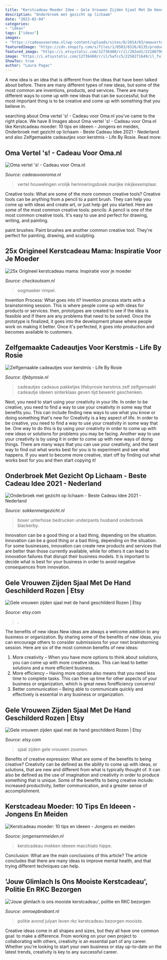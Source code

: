 ```yaml
---
title: "Kerstcadeau Moeder Idee ~ Gele Vrouwen Zijden Sjaal Met De Hand Geschilderd Rozen"
description: "Onderbroek met gezicht op lichaam"
date: "2023-02-04"
categories:
- "ideas"
tags: ["ideas"]
images:
- "https://cadeauvooroma.nl/wp-content/uploads/sites/8/2014/03/omaverteleens-1.jpg"
featuredImage: "https://cdn.shopify.com/s/files/1/0503/6526/8135/products/blackwit_1200x1200.png?v=1629456037"
featured_image: "https://i.etsystatic.com/12736480/r/il/202ed2/2210679822/il_794xN.2210679822_1yyn.jpg"
image: "https://i.etsystatic.com/12736480/r/il/5afcc5/2258271649/il_fullxfull.2258271649_pe36.jpg"
ShowToc: true
author: "Laura Pagac"
---
```



A new idea is an idea that is different from the ideas that have been talked about before. There are many different types of new ideas, but some of the most common are inventions, products, and services. There are many different ways to come up with new ideas that can be successful, but the most important thing is to be creative and come up with something that you believe in.

	

		
searching about Oma vertel &#039;s! - Cadeau voor Oma.nl you've came to the right place. We have 8 Images about Oma vertel &#039;s! - Cadeau voor Oma.nl like Kerstcadeau moeder: 10 tips en ideeen - Jongens en meiden, Onderbroek met gezicht op lichaam - Beste Cadeau Idee 2021 - Nederland and also Zelfgemaakte cadeautjes voor kerstmis - Life By Rosie. Read more:
		
    
## Oma Vertel &#039;s! - Cadeau Voor Oma.nl

<img loading=lazy src="https://cadeauvooroma.nl/wp-content/uploads/sites/8/2014/03/omaverteleens-1.jpg" onerror="this.onerror=null;this.src='https://tse3.mm.bing.net/th?id=OIP.-7Dcx6Q0UJmwbHEPxaXE6AHaIM&amp;pid=15.1';" alt="Oma vertel &#039;s! - Cadeau voor Oma.nl">

_Source: cadeauvooroma.nl_

>vertel houwelingen vrolijk herinneringsboek marijke inkijkexemplaar. 

	

Creative tools: What are some of the more common creative tools?
Creative tools can be anything from a pencil to a paint brush. They can help you come up with ideas and create art, or just help get you started. Here are some of the most common creative tools:
pencils: A pencil is one of the most common creative tools. It's easy to use and perfect for drawing, writing, and painting.

paint brushes: Paint brushes are another common creative tool. They're perfect for painting, drawing, and sculpting.

    
## 25x Origineel Kerstcadeau Mama: Inspiratie Voor Je Moeder

<img loading=lazy src="https://www.checkoutsam.be/wp-content/uploads/2020/11/Anti-rimpel-oogmasker.jpg" onerror="this.onerror=null;this.src='https://tse3.mm.bing.net/th?id=OIP.SSV9udvHSC00o6pUjQ9GGwHaFm&amp;pid=15.1';" alt="25x Origineel kerstcadeau mama: Inspiratie voor je moeder">

_Source: checkoutsam.nl_

>oogmasker rimpel. 

	

Invention Process: What goes into it?
Invention process starts with a brainstorming session. This is where people come up with ideas for products or services. then, prototypes are created to see if the idea is feasible and if there are any problems that need to be solved. Once the prototype is finalized, it goes into the development phase where people work on making it better. Once it's perfected, it goes into production and becomes available to customers.

    
## Zelfgemaakte Cadeautjes Voor Kerstmis - Life By Rosie

<img loading=lazy src="http://lifebyrosie.nl/wp-content/uploads/2013/12/bewerkt.jpg" onerror="this.onerror=null;this.src='https://tse3.mm.bing.net/th?id=OIP.s7SiTuM4UKcNGs_Vccv6XQHaE8&amp;pid=15.1';" alt="Zelfgemaakte cadeautjes voor kerstmis - Life By Rosie">

_Source: lifebyrosie.nl_

>cadeautjes cadeaus pakketjes lifebyrosie kerstmis zelf zelfgemaakt cadeautje ideeen sinterklaas geven tijd bewerkt geschenken. 

	

Next, you need to start using your creativity in your life. In order to be creative, you need to find a way to use your creativity in some way that benefits you. This can include finding new ways to use what you know or doing something that's new for
Creativity is a key aspect of life. In order to be creative, you need to find a way to use your creativity in some way that be. One way to do this is by using your creativity in order to come up with new ideas or solutions for problems you may be facing. Another way to use your creativity is by using it in order to come up with new ways of doing things. There are many ways that you can use your creativity, and the best way to find out what works best for you is to experiment and see what happens. If you want to become more creative, start off by finding out what works best for you and then start copying it!

    
## Onderbroek Met Gezicht Op Lichaam - Beste Cadeau Idee 2021 - Nederland

<img loading=lazy src="https://cdn.shopify.com/s/files/1/0503/6526/8135/products/blackwit_1200x1200.png?v=1629456037" onerror="this.onerror=null;this.src='https://tse3.mm.bing.net/th?id=OIP.hzsRL6oyNc9RNuL4mpUQPwHaHa&amp;pid=15.1';" alt="Onderbroek met gezicht op lichaam - Beste Cadeau Idee 2021 - Nederland">

_Source: sokkenmetgezicht.nl_

>boxer unterhose bedrucken underpants husband onderbroek blackerby. 

	

Innovation can be a good thing or a bad thing, depending on the situation.
Innovation can be a good thing or a bad thing, depending on the situation. For some businesses, innovation can create new products and services that are better than those currently available, while for others it can lead to innovation failures that disrupt their business models. It is important to decide what is best for your business in order to avoid negative consequences from innovation.

    
## Gele Vrouwen Zijden Sjaal Met De Hand Geschilderd Rozen | Etsy

<img loading=lazy src="https://i.etsystatic.com/12736480/r/il/5afcc5/2258271649/il_fullxfull.2258271649_pe36.jpg" onerror="this.onerror=null;this.src='https://tse3.mm.bing.net/th?id=OIP.6Zg-QCTHanurqGATwj36owHaF7&amp;pid=15.1';" alt="Gele vrouwen zijden sjaal met de hand geschilderd Rozen | Etsy">

_Source: etsy.com_

>. 

	

The benefits of new ideas
New ideas are always a welcome addition to any business or organization. By sharing some of the benefits of new ideas, you can encourage others to consider submissions for your next brainstorming session. Here are six of the most common benefits of new ideas: 
1. More creativity – When you have more options to think about solutions, you can come up with more creative ideas. This can lead to better solutions and a more efficient business. 
2. More efficiency – Having more options also means that you need less time to complete tasks. This can free up time for other aspects of your business or organization, which is great news forefficiency concerns! 
3. Better communication – Being able to communicate quickly and effectively is essential in any business or organization.

    
## Gele Vrouwen Zijden Sjaal Met De Hand Geschilderd Rozen | Etsy

<img loading=lazy src="https://i.etsystatic.com/12736480/r/il/202ed2/2210679822/il_794xN.2210679822_1yyn.jpg" onerror="this.onerror=null;this.src='https://tse2.mm.bing.net/th?id=OIP.N52FX_f809J51_Q9n-ku0AHaF7&amp;pid=15.1';" alt="Gele vrouwen zijden sjaal met de hand geschilderd Rozen | Etsy">

_Source: etsy.com_

>sjaal zijden gele vrouwen zoomen. 

	

Benefits of creative expression: What are some of the benefits to being creative?
Creativity can be defined as the ability to come up with ideas, or solutions, that are new and different from what is typically thought of. It can also be defined as the use of imagination and creativity in order to produce something that is unique. Some of the benefits to being creative include: increased productivity, better communication, and a greater sense of accomplishment.

    
## Kerstcadeau Moeder: 10 Tips En Ideeen - Jongens En Meiden

<img loading=lazy src="https://jongensenmeiden.nl/wp-content/uploads/2020/12/kerstcadeau-moeder-latte-mokken-hk-living-1024x510.png" onerror="this.onerror=null;this.src='https://tse3.mm.bing.net/th?id=OIP.Q7gqd0VM82B6qBF5xfwKOgHaDs&amp;pid=15.1';" alt="Kerstcadeau moeder: 10 tips en ideeen - Jongens en meiden">

_Source: jongensenmeiden.nl_

>kerstcadeau mokken ideeen macchiato hippe. 

	

Conclusion: What are the main conclusions of this article?
The article concludes that there are many ideas to improve mental health, and that trying different techniques can help.

    
## &#039;Jouw Glimlach Is Ons Mooiste Kerstcadeau&#039;, Politie En RKC Bezorgen

<img loading=lazy src="https://api.omroepbrabant.nl/img/f/768/432/0.5/0.5/bWVkaWEvcHJvZC8yOTA2Mzk2LmpwZz9zdj0yMDE5LTA3LTA3JnN0PTIwMjAtMDUtMDFUMTYlM0E1NSUzQTUzWiZzZT0yMDQwLTA1LTAxVDE2JTNBNTUlM0E1M1omc3I9YiZzcD1yJnNpZz02MXpvJTJGaDhXSklxUEtHaHI5bjRsZTA3WHNCYllneXIyJTJCbWclMkJQNjRlSDk0JTNE" onerror="this.onerror=null;this.src='https://tse3.mm.bing.net/th?id=OIP.zZm-yScpqRLEq5q4VxuRcwHaEK&amp;pid=15.1';" alt="&#039;Jouw glimlach is ons mooiste kerstcadeau&#039;, politie en RKC bezorgen">

_Source: omroepbrabant.nl_

>politie avond julyan leven rkc kerstcadeau bezorgen mooiste. 

	

Creative ideas come in all shapes and sizes, but they all have one common goal: to make a difference. From working on your own project to collaborating with others, creativity is an essential part of any career. Whether you're looking to start your own business or stay up-to-date on the latest trends, creativity is key to any successful career.

